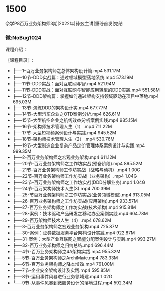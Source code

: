 # 1500
奈学P8百万业务架构师3期|2022年|孙玄主讲|重磅首发|完结
### 微:NoBug1024 


课程介绍：

〖课程目录〗:         

- ├──1-百万业务架构师之总体架构设计篇.mp4  531.17M
- ├──10节-DDD实战篇：通过领域模型落地系统.mp4  573.19M
- ├──11节-DDD实战：面对互联网与智.mp4  521.94M
- ├──11节-DDD实战：面对互联网与智能应用转型的DDD实践.mp4  551.58M
- ├──12节-DDD架构篇：掌握如何通过架构支持领域驱动在项目中落地.mp4  695.03M
- ├──13节-演练DDD的架构设计实.mp4  677.77M
- ├──14节-大型汽车企业之OTD案例分析.mp4  626.61M
- ├──15节-大型航空企业之航线效益分析案例实践.mp4  985.15M
- ├──16节-架构师技术管理人生（1）.mp4  711.22M
- ├──17节-大型短视频案例设计与实践.mp4  945.52M
- ├──18节-架构师技术管理人生（2）.mp4  530.76M
- ├──19节-大型制造企业复杂产品定价管理体系案例设计与实践.mp4  999.35M
- ├──2-百万业务架构师之宏观业务架构.mp4  611.12M
- ├──20节-百万业务架构师之工作坊实战(预备阶段).mp4  895.52M
- ├──21节-百万业务架构师工作坊实战（战略与动机）.mp4  1.00G
- ├──22节-百万业务架构师工作坊实战（业务架构）.mp4  1.04G
- ├──23节-百万业务架构师之工作坊实战(DDD分解业务).mp4  1.04G
- ├──24节-百万架构师技术人生(3).mp4  700.39M
- ├──25-节百万业务架构师之工作坊实战(业务领域模型).mp4  913.05M
- ├──26-百万业务架构师之工作坊实战(应用架构).mp4  933.57M
- ├──27-百万业务架构师之工作坊实战(技术架构).mp4  915.81M
- ├──28-案例：技术驱动产品研发之移动办公案例实践.mp4  604.78M
- ├──29-百万架构师技术人生（4）.mp4  678.62M
- ├──3-百万业务架构师之宏观业务架构.mp4  725.87M
- ├──30-案例：证券数据服务平台架构设计实践.mp4  922.87M
- ├──31-案例：大型产业互联网之智能分配案例设计与实践.mp4  993.27M
- ├──32-百万业务架构师之归纳总结.mp4  696.44M
- ├──4节-百万业务架构师之4A架构实践.mp4  955.32M
- ├──5节-百万业务架构师之ArchiMate.mp4  783.33M
- ├──6节-百万业务架构师之降本增效.mp4  761.00M
- ├──7节-企业安全架构设计及实践.mp4  595.85M
- ├──8节-运用事件风暴进行业务领域建.mp4  1.02G
- └──9节-从事件风暴到微服务设计的落地过程.mp4  592.34M
